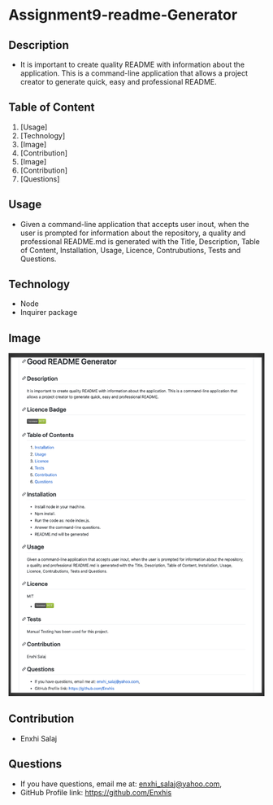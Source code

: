 # Assignment9-readme-Generator

## Description
- It is important to create quality README with information about the application. This is a command-line application that allows a project creator to generate quick, easy and professional README.

## Table of Content
1. [Usage]
2. [Technology]
3. [Image]
4. [Contribution]
5. [Image]
6. [Contribution]
7. [Questions]

## Usage
- Given a command-line application that accepts user inout, when the user is prompted for information about the repository, a quality and professional README.md is generated with the Title, Description, Table of Content, Installation, Usage, Licence, Contrubutions, Tests and Questions.

## Technology
- Node
- Inquirer package

## Image
![Screenshot Image](/Media/README-screenshot.png)

## Contribution
- Enxhi Salaj

## Questions
 * If you have questions, email me at: enxhi_salaj@yahoo.com,
 * GitHub Profile link: https://github.com/Enxhis
